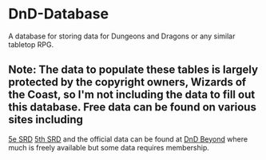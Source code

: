 # DnD-Database
A database for storing data for Dungeons and Dragons or any similar tabletop RPG.

## Note: The data to populate these tables is largely protected by the copyright owners, Wizards of the Coast, so I'm not including the data to fill out this database. Free data can be found on various sites including
[5e SRD](https://www.5esrd.com/)
[5th SRD](https://5thsrd.org/)
and the official data can be found at [DnD Beyond](https://www.dndbeyond.com/) where much is freely available but some data requires membership.
